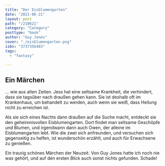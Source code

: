 ```yaml
---
title: "Der Eisblumengarten"
date: "2021-06-21"
layout: post
path: "/210621"
category: "Category"
posttype: "book"
author: "Guy Jones"
cover: "./eisblumengarten.png"
isbn: "3737356483"
tags:
  - "fantasy"

---
```

## Ein Märchen

... wie aus alten Zeiten. Jess hat eine seltsame Krankheit, die verhindert, dass sie tagsüber nach draußen gehen kann. Sie ist deshalb oft im Krankenhaus, um behandelt zu werden, auch wenn sie weiß, dass Heilung nicht zu erreichen ist.

Als sie sich eines Nachts dann draußen auf die Suche macht, entdeckt sie den geheimnisvollen Eisblumengarten. Dort findet man seltsame Geschöpfe und Blumen, und irgendwann dann auch Owen, der alleine im Eisblumengarten lebt. Wie die zwei sich anfreunden, und versuchen sich gegenseitig zu helfen, ist wunderschön erzählt, und auch für Erwachsene zu genießen.

Ein traurig schönes Märchen der Neuzeit. Von Guy Jones hatte ich noch nie was gehört, und auf den ersten Blick auch sonst nichts gefunden. Schade!
